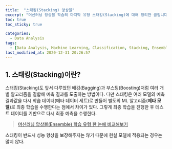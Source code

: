 ```yaml
---
title:  "스태킹(Stacking) 앙상블"
excerpt: "머신러닝 앙상블 학습의 마지막 유형 스태킹(Stacking)에 대해 정리한 글입니다."
toc: true
toc_sticky: true

categories:
  - Data Analysis
tags:
  - [Data Analysis, Machine Learning, Classification, Stacking, Ensemble]
last_modified_at: 2020-12-31 20:26:57
---
```


## 1. 스태킹(Stacking)이란?  

스태킹(Stacking)도 앞서 다루었던 배깅(Bagging)과 부스팅(Boosting)처럼 여러 개별 알고리즘을 결합해 예측 결과를 도출하는 방법이다. 다만 스태킹은 여러 모델의 예측 결과값을 다시 학습 데이터(메타 데이터 세트)로 만들어 별도의 ML 알고리즘(**메타 모델**)로 최종 학습을 수행한다는 점에서 차이가 있다. 그렇게 최종 학습을 진행한 후 테스트 데이터를 기반으로 다시 최종 예측을 수행한다.  

> [머신러닝 앙상블(Ensemble) 학습 유형 한 눈에 비교해보기](https://ek-koh.github.io/data%20analysis/ensemble/)  

스태킹이 반드시 성능 향상을 보장해주지는 않기 때문에 현실 모델에 적용되는 경우는 많지 않다.  



